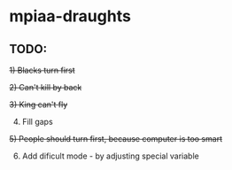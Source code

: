 # mpiaa-draughts
## TODO: 
~~1) Blacks turn first~~

~~2) Can't kill by back~~

~~3) King can't fly~~

4) Fill gaps

~~5) People should turn first, because computer is too smart~~

6) Add dificult mode - by adjusting special variable
